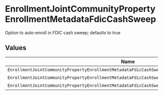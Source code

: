 # EnrollmentJointCommunityPropertyEnrollmentMetadataFdicCashSweep

Option to auto-enroll in FDIC cash sweep; defaults to true


## Values

| Name                                                                                                | Value                                                                                               |
| --------------------------------------------------------------------------------------------------- | --------------------------------------------------------------------------------------------------- |
| `EnrollmentJointCommunityPropertyEnrollmentMetadataFdicCashSweepAutoEnrollFdicCashSweepUnspecified` | AUTO_ENROLL_FDIC_CASH_SWEEP_UNSPECIFIED                                                             |
| `EnrollmentJointCommunityPropertyEnrollmentMetadataFdicCashSweepFdicCashSweepEnroll`                | FDIC_CASH_SWEEP_ENROLL                                                                              |
| `EnrollmentJointCommunityPropertyEnrollmentMetadataFdicCashSweepFdicCashSweepDecline`               | FDIC_CASH_SWEEP_DECLINE                                                                             |